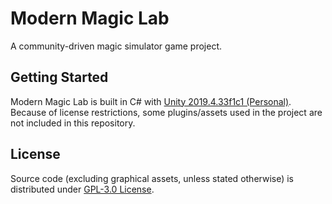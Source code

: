# Modern Magic Lab
A community-driven magic simulator game project.

## Getting Started
Modern Magic Lab is built in C# with [Unity 2019.4.33f1c1 (Personal)](https://unity.com/).  
Because of license restrictions, some plugins/assets used in the project are not included in this repository.

## License
Source code (excluding graphical assets, unless stated otherwise) is distributed under [GPL-3.0 License](https://www.gnu.org/licenses/gpl-3.0.en.html).
